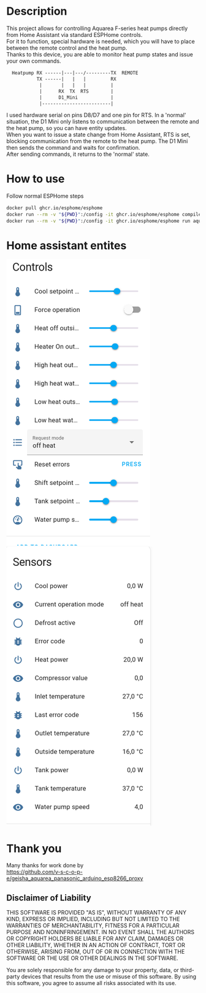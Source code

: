 # Description
This project allows for controlling Aquarea F-series heat pumps directly from Home Assistant via standard ESPHome controls.  
For it to function, special hardware is needed, which you will have to place between the remote control and the heat pump.  
Thanks to this device, you are able to monitor heat pump states and issue your own commands.  

```
  Heatpump RX ------|---|---/---------TX  REMOTE
           TX ------|   |   |         RX
            |       |   |   |         |
            |      RX  TX  RTS        |
            |      D1_Mini            |
            |-------------------------|
```

I used hardware serial on pins D8/D7 and one pin for RTS. In a 'normal' situation, the D1 Mini only listens to communication between the remote and the heat pump, so you can have entity updates.  
When you want to issue a state change from Home Assistant, RTS is set, blocking communication from the remote to the heat pump. The D1 Mini then sends the command and waits for confirmation.  
After sending commands, it returns to the 'normal' state.


# How to use
Follow normal ESPHome steps
```bash
docker pull ghcr.io/esphome/esphome
docker run --rm -v "${PWD}":/config -it ghcr.io/esphome/esphome compile aquarea.yaml
docker run --rm -v "${PWD}":/config -it ghcr.io/esphome/esphome run aquarea.yaml
```

# Home assistant entites

![Aquarea controls](images/aquarea_controls.png "HA Controls")
![Aquarea sensors](images/aquarea_sensors.png "HA Sensors")

# Thank you
Many thanks for work done by<br>
https://github.com/v-s-c-o-p-e/geisha_aquarea_panasonic_arduino_esp8266_proxy

## Disclaimer of Liability

THIS SOFTWARE IS PROVIDED "AS IS", WITHOUT WARRANTY OF ANY KIND, EXPRESS OR IMPLIED, INCLUDING BUT NOT LIMITED TO THE WARRANTIES OF MERCHANTABILITY, FITNESS FOR A PARTICULAR PURPOSE AND NONINFRINGEMENT. IN NO EVENT SHALL THE AUTHORS OR COPYRIGHT HOLDERS BE LIABLE FOR ANY CLAIM, DAMAGES OR OTHER LIABILITY, WHETHER IN AN ACTION OF CONTRACT, TORT OR OTHERWISE, ARISING FROM, OUT OF OR IN CONNECTION WITH THE SOFTWARE OR THE USE OR OTHER DEALINGS IN THE SOFTWARE.

You are solely responsible for any damage to your property, data, or third-party devices that results from the use or misuse of this software. By using this software, you agree to assume all risks associated with its use.
